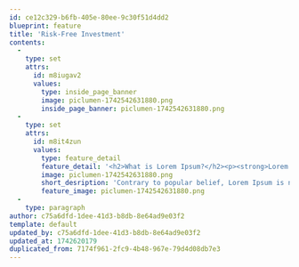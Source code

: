 ```yaml
---
id: ce12c329-b6fb-405e-80ee-9c30f51d4dd2
blueprint: feature
title: 'Risk-Free Investment'
contents:
  -
    type: set
    attrs:
      id: m8iugav2
      values:
        type: inside_page_banner
        image: piclumen-1742542631880.png
        inside_page_banner: piclumen-1742542631880.png
  -
    type: set
    attrs:
      id: m8it4zun
      values:
        type: feature_detail
        feature_detail: '<h2>What is Lorem Ipsum?</h2><p><strong>Lorem Ipsum</strong> is simply dummy text of the printing and typesetting industry. Lorem Ipsum has been the industry&#039;s standard dummy text ever since the 1500s, when an unknown printer took a galley of type and scrambled it to make a type specimen book. It has survived not only five centuries, but also the leap into electronic typesetting, remaining essentially unchanged. It was popularised in the 1960s with the release of Letraset sheets containing Lorem Ipsum passages, and more recently with desktop publishing software like Aldus PageMaker including versions of Lorem Ipsum.</p><h2>Why do we use it?</h2><p>It is a long established fact that a reader will be distracted by the readable content of a page when looking at its layout. The point of using Lorem Ipsum is that it has a more-or-less normal distribution of letters, as opposed to using &#039;Content here, content here&#039;, making it look like readable English. Many desktop publishing packages and web page editors now use Lorem Ipsum as their default model text, and a search for &#039;lorem ipsum&#039; will uncover many web sites still in their infancy. Various versions have evolved over the years, sometimes by accident, sometimes on purpose (injected humour and the like).</p><ul><li><p>Lorem ipsum dolor sit amet, consectetur adipiscing elit.</p></li><li><p>Curabitur eu nisl vel risus sagittis accumsan.</p></li><li><p>Nullam blandit purus at volutpat varius.</p></li><li><p>Vivamus egestas ligula sit amet sem malesuada, id sollicitudin libero auctor.</p></li><li><p>Duis sit amet massa imperdiet, accumsan eros ac, eleifend enim.</p></li><li><p>Aenean mollis neque facilisis, tempor turpis vitae, interdum leo.<br></p></li></ul><h2>Where does it come from?</h2><p>Contrary to popular belief, Lorem Ipsum is not simply random text. It has roots in a piece of classical Latin literature from 45 BC, making it over 2000 years old. Richard McClintock, a Latin professor at Hampden-Sydney College in Virginia, looked up one of the more obscure Latin words, consectetur, from a Lorem Ipsum passage, and going through the cites of the word in classical literature, discovered the undoubtable source. Lorem Ipsum comes from sections 1.10.32 and 1.10.33 of &quot;de Finibus Bonorum et Malorum&quot; (The Extremes of Good and Evil) by Cicero, written in 45 BC. This book is a treatise on the theory of ethics, very popular during the Renaissance. The first line of Lorem Ipsum, &quot;Lorem ipsum dolor sit amet..&quot;, comes from a line in section 1.10.32.</p><p>The standard chunk of Lorem Ipsum used since the 1500s is reproduced below for those interested. Sections 1.10.32 and 1.10.33 from &quot;de Finibus Bonorum et Malorum&quot; by Cicero are also reproduced in their exact original form, accompanied by English versions from the 1914 translation by H. Rackham.</p><h2>Where can I get some?</h2><p>There are many variations of passages of Lorem Ipsum available, but the majority have suffered alteration in some form, by injected humour, or randomised words which don&#039;t look even slightly believable. If you are going to use a passage of Lorem Ipsum, you need to be sure there isn&#039;t anything embarrassing hidden in the middle of text. All the Lorem Ipsum generators on the Internet tend to repeat predefined chunks as necessary, making this the first true generator on the Internet. It uses a dictionary of over 200 Latin words, combined with a handful of model sentence structures, to generate Lorem Ipsum which looks reasonable. The generated Lorem Ipsum is therefore always free from repetition, injected humour, or non-characteristic words etc.</p>'
        image: piclumen-1742542631880.png
        short_desription: 'Contrary to popular belief, Lorem Ipsum is not simply random text. It has roots in a piece of classical Latin literature from 45 BC, making it over 2000 years old.'
        feature_image: piclumen-1742542631880.png
  -
    type: paragraph
author: c75a6dfd-1dee-41d3-b8db-8e64ad9e03f2
template: default
updated_by: c75a6dfd-1dee-41d3-b8db-8e64ad9e03f2
updated_at: 1742620179
duplicated_from: 7174f961-2fc9-4b48-967e-79d4d08db7e3
---
```

